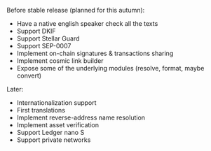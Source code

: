 Before stable release (planned for this autumn):
* Have a native english speaker check all the texts
* Support DKIF
* Support Stellar Guard
* Support SEP-0007
* Implement on-chain signatures & transactions sharing
* Implement cosmic link builder
* Expose some of the underlying modules (resolve, format, maybe convert)

Later:
* Internationalization support
* First translations
* Implement reverse-address name resolution
* Implement asset verification
* Support Ledger nano S
* Support private networks

